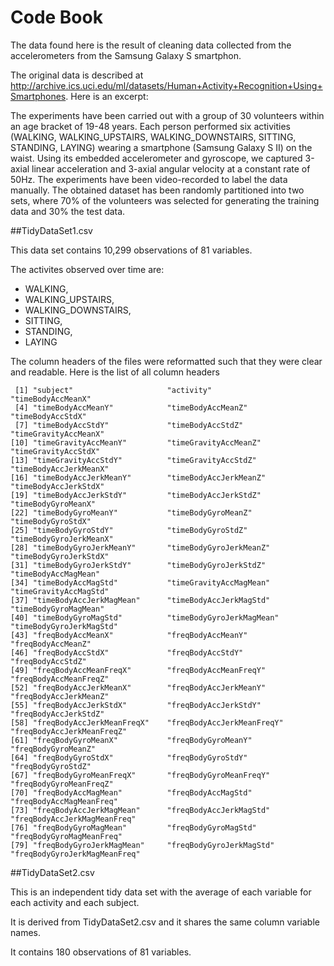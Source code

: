Code Book
================

The data found here is the result of cleaning  data collected from the accelerometers from the Samsung Galaxy S smartphon.

The original data is described at http://archive.ics.uci.edu/ml/datasets/Human+Activity+Recognition+Using+Smartphones. Here is an excerpt:

The experiments have been carried out with a group of 30 volunteers within an age 
bracket of 19-48 years. Each person performed six activities 
(WALKING, WALKING_UPSTAIRS, WALKING_DOWNSTAIRS, SITTING, STANDING, LAYING) 
wearing a smartphone (Samsung Galaxy S II) on the waist. Using its embedded 
accelerometer and gyroscope, we captured 3-axial linear acceleration and 3-axial 
angular velocity at a constant rate of 50Hz. The experiments have been video-recorded to label the data manually.
The obtained dataset has been randomly partitioned into two sets, where 70% of the volunteers was selected
for generating the training data and 30% the test data. 

##TidyDataSet1.csv

This data set contains 10,299 observations of 81 variables.

The activites observed over time are:

* WALKING, 
* WALKING_UPSTAIRS, 
* WALKING_DOWNSTAIRS, 
* SITTING, 
* STANDING, 
* LAYING

The column headers of the files were reformatted such that they were clear and readable. Here is the list of all column headers

```
 [1] "subject"                     "activity"                    "timeBodyAccMeanX"           
 [4] "timeBodyAccMeanY"            "timeBodyAccMeanZ"            "timeBodyAccStdX"            
 [7] "timeBodyAccStdY"             "timeBodyAccStdZ"             "timeGravityAccMeanX"        
[10] "timeGravityAccMeanY"         "timeGravityAccMeanZ"         "timeGravityAccStdX"         
[13] "timeGravityAccStdY"          "timeGravityAccStdZ"          "timeBodyAccJerkMeanX"       
[16] "timeBodyAccJerkMeanY"        "timeBodyAccJerkMeanZ"        "timeBodyAccJerkStdX"        
[19] "timeBodyAccJerkStdY"         "timeBodyAccJerkStdZ"         "timeBodyGyroMeanX"          
[22] "timeBodyGyroMeanY"           "timeBodyGyroMeanZ"           "timeBodyGyroStdX"           
[25] "timeBodyGyroStdY"            "timeBodyGyroStdZ"            "timeBodyGyroJerkMeanX"      
[28] "timeBodyGyroJerkMeanY"       "timeBodyGyroJerkMeanZ"       "timeBodyGyroJerkStdX"       
[31] "timeBodyGyroJerkStdY"        "timeBodyGyroJerkStdZ"        "timeBodyAccMagMean"         
[34] "timeBodyAccMagStd"           "timeGravityAccMagMean"       "timeGravityAccMagStd"       
[37] "timeBodyAccJerkMagMean"      "timeBodyAccJerkMagStd"       "timeBodyGyroMagMean"        
[40] "timeBodyGyroMagStd"          "timeBodyGyroJerkMagMean"     "timeBodyGyroJerkMagStd"     
[43] "freqBodyAccMeanX"            "freqBodyAccMeanY"            "freqBodyAccMeanZ"           
[46] "freqBodyAccStdX"             "freqBodyAccStdY"             "freqBodyAccStdZ"            
[49] "freqBodyAccMeanFreqX"        "freqBodyAccMeanFreqY"        "freqBodyAccMeanFreqZ"       
[52] "freqBodyAccJerkMeanX"        "freqBodyAccJerkMeanY"        "freqBodyAccJerkMeanZ"       
[55] "freqBodyAccJerkStdX"         "freqBodyAccJerkStdY"         "freqBodyAccJerkStdZ"        
[58] "freqBodyAccJerkMeanFreqX"    "freqBodyAccJerkMeanFreqY"    "freqBodyAccJerkMeanFreqZ"   
[61] "freqBodyGyroMeanX"           "freqBodyGyroMeanY"           "freqBodyGyroMeanZ"          
[64] "freqBodyGyroStdX"            "freqBodyGyroStdY"            "freqBodyGyroStdZ"           
[67] "freqBodyGyroMeanFreqX"       "freqBodyGyroMeanFreqY"       "freqBodyGyroMeanFreqZ"      
[70] "freqBodyAccMagMean"          "freqBodyAccMagStd"           "freqBodyAccMagMeanFreq"     
[73] "freqBodyAccJerkMagMean"      "freqBodyAccJerkMagStd"       "freqBodyAccJerkMagMeanFreq" 
[76] "freqBodyGyroMagMean"         "freqBodyGyroMagStd"          "freqBodyGyroMagMeanFreq"    
[79] "freqBodyGyroJerkMagMean"     "freqBodyGyroJerkMagStd"      "freqBodyGyroJerkMagMeanFreq"
```
##TidyDataSet2.csv

This is an independent tidy data set with the average of each variable for each activity and each subject.

It is derived from TidyDataSet2.csv and it shares the same column variable names.

It contains 180 observations of 81 variables.
